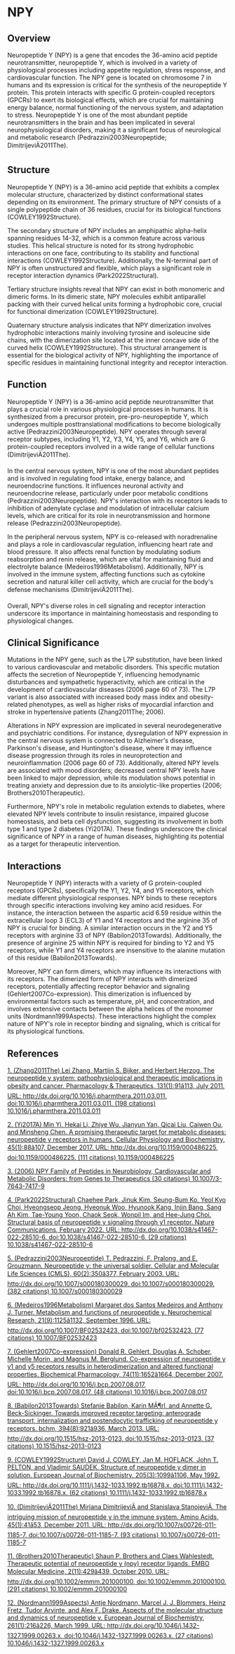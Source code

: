 # NPY

## Overview
Neuropeptide Y (NPY) is a gene that encodes the 36-amino acid peptide neurotransmitter, neuropeptide Y, which is involved in a variety of physiological processes including appetite regulation, stress response, and cardiovascular function. The NPY gene is located on chromosome 7 in humans and its expression is critical for the synthesis of the neuropeptide Y protein. This protein interacts with specific G protein-coupled receptors (GPCRs) to exert its biological effects, which are crucial for maintaining energy balance, normal functioning of the nervous system, and adaptation to stress. Neuropeptide Y is one of the most abundant peptide neurotransmitters in the brain and has been implicated in several neurophysiological disorders, making it a significant focus of neurological and metabolic research (Pedrazzini2003Neuropeptide; DimitrijeviÄ2011The).

## Structure
Neuropeptide Y (NPY) is a 36-amino acid peptide that exhibits a complex molecular structure, characterized by distinct conformational states depending on its environment. The primary structure of NPY consists of a single polypeptide chain of 36 residues, crucial for its biological functions (COWLEY1992Structure).

The secondary structure of NPY includes an amphipathic alpha-helix spanning residues 14-32, which is a common feature across various studies. This helical structure is noted for its strong hydrophobic interactions on one face, contributing to its stability and functional interactions (COWLEY1992Structure). Additionally, the N-terminal part of NPY is often unstructured and flexible, which plays a significant role in receptor interaction dynamics (Park2022Structural).

Tertiary structure insights reveal that NPY can exist in both monomeric and dimeric forms. In its dimeric state, NPY molecules exhibit antiparallel packing with their curved helical units forming a hydrophobic core, crucial for functional dimerization (COWLEY1992Structure).

Quaternary structure analysis indicates that NPY dimerization involves hydrophobic interactions mainly involving tyrosine and isoleucine side chains, with the dimerization site located at the inner concave side of the curved helix (COWLEY1992Structure). This structural arrangement is essential for the biological activity of NPY, highlighting the importance of specific residues in maintaining functional integrity and receptor interaction.

## Function
Neuropeptide Y (NPY) is a 36-amino acid peptide neurotransmitter that plays a crucial role in various physiological processes in humans. It is synthesized from a precursor protein, pre-pro-neuropeptide Y, which undergoes multiple posttranslational modifications to become biologically active (Pedrazzini2003Neuropeptide). NPY operates through several receptor subtypes, including Y1, Y2, Y3, Y4, Y5, and Y6, which are G protein-coupled receptors involved in a wide range of cellular functions (DimitrijeviÄ2011The).

In the central nervous system, NPY is one of the most abundant peptides and is involved in regulating food intake, energy balance, and neuroendocrine functions. It influences neuronal activity and neuroendocrine release, particularly under poor metabolic conditions (Pedrazzini2003Neuropeptide). NPY's interaction with its receptors leads to inhibition of adenylate cyclase and modulation of intracellular calcium levels, which are critical for its role in neurotransmission and hormone release (Pedrazzini2003Neuropeptide).

In the peripheral nervous system, NPY is co-released with noradrenaline and plays a role in cardiovascular regulation, influencing heart rate and blood pressure. It also affects renal function by modulating sodium reabsorption and renin release, which are vital for maintaining fluid and electrolyte balance (Medeiros1996Metabolism). Additionally, NPY is involved in the immune system, affecting functions such as cytokine secretion and natural killer cell activity, which are crucial for the body's defense mechanisms (DimitrijeviÄ2011The).

Overall, NPY's diverse roles in cell signaling and receptor interaction underscore its importance in maintaining homeostasis and responding to physiological changes.

## Clinical Significance
Mutations in the NPY gene, such as the L7P substitution, have been linked to various cardiovascular and metabolic disorders. This specific mutation affects the secretion of Neuropeptide Y, influencing hemodynamic disturbances and sympathetic hyperactivity, which are critical in the development of cardiovascular diseases (2006 page 60 of 73). The L7P variant is also associated with increased body mass index and obesity-related phenotypes, as well as higher risks of myocardial infarction and stroke in hypertensive patients (Zhang2011The; 2006).

Alterations in NPY expression are implicated in several neurodegenerative and psychiatric conditions. For instance, dysregulation of NPY expression in the central nervous system is connected to Alzheimer's disease, Parkinson's disease, and Huntington's disease, where it may influence disease progression through its roles in neuroprotection and neuroinflammation (2006 page 60 of 73). Additionally, altered NPY levels are associated with mood disorders; decreased central NPY levels have been linked to major depression, while its modulation shows potential in treating anxiety and depression due to its anxiolytic-like properties (2006; Brothers2010Therapeutic).

Furthermore, NPY's role in metabolic regulation extends to diabetes, where elevated NPY levels contribute to insulin resistance, impaired glucose homeostasis, and beta cell dysfunction, suggesting its involvement in both type 1 and type 2 diabetes (Yi2017A). These findings underscore the clinical significance of NPY in a range of human diseases, highlighting its potential as a target for therapeutic intervention.

## Interactions
Neuropeptide Y (NPY) interacts with a variety of G protein-coupled receptors (GPCRs), specifically the Y1, Y2, Y4, and Y5 receptors, which mediate different physiological responses. NPY binds to these receptors through specific interactions involving key amino acid residues. For instance, the interaction between the aspartic acid 6.59 residue within the extracellular loop 3 (ECL3) of Y1 and Y4 receptors and the arginine 35 of NPY is crucial for binding. A similar interaction occurs in the Y2 and Y5 receptors with arginine 33 of NPY (Babilon2013Towards). Additionally, the presence of arginine 25 within NPY is required for binding to Y2 and Y5 receptors, while Y1 and Y4 receptors are insensitive to the alanine mutation of this residue (Babilon2013Towards).

Moreover, NPY can form dimers, which may influence its interactions with its receptors. The dimerized form of NPY interacts with dimerized receptors, potentially affecting receptor behavior and signaling (Gehlert2007Co-expression). This dimerization is influenced by environmental factors such as temperature, pH, and concentration, and involves extensive contacts between the alpha helices of the monomer units (Nordmann1999Aspects). These interactions highlight the complex nature of NPY's role in receptor binding and signaling, which is critical for its physiological functions.


## References


[1. (Zhang2011The) Lei Zhang, Martijn S. Bijker, and Herbert Herzog. The neuropeptide y system: pathophysiological and therapeutic implications in obesity and cancer. Pharmacology &amp; Therapeutics, 131(1):91â113, July 2011. URL: http://dx.doi.org/10.1016/j.pharmthera.2011.03.011, doi:10.1016/j.pharmthera.2011.03.011. (198 citations) 10.1016/j.pharmthera.2011.03.011](https://doi.org/10.1016/j.pharmthera.2011.03.011)

[2. (Yi2017A) Min Yi, Hekai Li, Zhiye Wu, Jianyun Yan, Qicai Liu, Caiwen Ou, and Minsheng Chen. A promising therapeutic target for metabolic diseases: neuropeptide y receptors in humans. Cellular Physiology and Biochemistry, 45(1):88â107, December 2017. URL: http://dx.doi.org/10.1159/000486225, doi:10.1159/000486225. (111 citations) 10.1159/000486225](https://doi.org/10.1159/000486225)

[3. (2006) NPY Family of Peptides in Neurobiology, Cardiovascular and Metabolic Disorders: from Genes to Therapeutics (30 citations) 10.1007/3-7643-7417-9](https://doi.org/10.1007/3-7643-7417-9)

[4. (Park2022Structural) Chaehee Park, Jinuk Kim, Seung-Bum Ko, Yeol Kyo Choi, Hyeongseop Jeong, Hyeonuk Woo, Hyunook Kang, Injin Bang, Sang Ah Kim, Tae-Young Yoon, Chaok Seok, Wonpil Im, and Hee-Jung Choi. Structural basis of neuropeptide y signaling through y1 receptor. Nature Communications, February 2022. URL: http://dx.doi.org/10.1038/s41467-022-28510-6, doi:10.1038/s41467-022-28510-6. (29 citations) 10.1038/s41467-022-28510-6](https://doi.org/10.1038/s41467-022-28510-6)

[5. (Pedrazzini2003Neuropeptide) T. Pedrazzini, F. Pralong, and E. Grouzmann. Neuropeptide y: the universal soldier. Cellular and Molecular Life Sciences (CMLS), 60(2):350â377, February 2003. URL: http://dx.doi.org/10.1007/s000180300029, doi:10.1007/s000180300029. (382 citations) 10.1007/s000180300029](https://doi.org/10.1007/s000180300029)

[6. (Medeiros1996Metabolism) Margaret dos Santos Medeiros and Anthony J. Turner. Metabolism and functions of neuropeptide y. Neurochemical Research, 21(9):1125â1132, September 1996. URL: http://dx.doi.org/10.1007/BF02532423, doi:10.1007/bf02532423. (77 citations) 10.1007/BF02532423](https://doi.org/10.1007/BF02532423)

[7. (Gehlert2007Co-expression) Donald R. Gehlert, Douglas A. Schober, Michelle Morin, and Magnus M. Berglund. Co-expression of neuropeptide y y1 and y5 receptors results in heterodimerization and altered functional properties. Biochemical Pharmacology, 74(11):1652â1664, December 2007. URL: http://dx.doi.org/10.1016/j.bcp.2007.08.017, doi:10.1016/j.bcp.2007.08.017. (48 citations) 10.1016/j.bcp.2007.08.017](https://doi.org/10.1016/j.bcp.2007.08.017)

[8. (Babilon2013Towards) Stefanie Babilon, Karin MÃ¶rl, and Annette G. Beck-Sickinger. Towards improved receptor targeting: anterograde transport, internalization and postendocytic trafficking of neuropeptide y receptors. bchm, 394(8):921â936, March 2013. URL: http://dx.doi.org/10.1515/hsz-2013-0123, doi:10.1515/hsz-2013-0123. (37 citations) 10.1515/hsz-2013-0123](https://doi.org/10.1515/hsz-2013-0123)

[9. (COWLEY1992Structure) David J. COWLEY, Jan M. HOFLACK, John T. PELTON, and Vladimir SAUDEK. Structure of neuropeptide y dimer in solution. European Journal of Biochemistry, 205(3):1099â1106, May 1992. URL: http://dx.doi.org/10.1111/j.1432-1033.1992.tb16878.x, doi:10.1111/j.1432-1033.1992.tb16878.x. (62 citations) 10.1111/j.1432-1033.1992.tb16878.x](https://doi.org/10.1111/j.1432-1033.1992.tb16878.x)

[10. (DimitrijeviÄ2011The) Mirjana DimitrijeviÄ and Stanislava StanojeviÄ. The intriguing mission of neuropeptide y in the immune system. Amino Acids, 45(1):41â53, December 2011. URL: http://dx.doi.org/10.1007/s00726-011-1185-7, doi:10.1007/s00726-011-1185-7. (93 citations) 10.1007/s00726-011-1185-7](https://doi.org/10.1007/s00726-011-1185-7)

[11. (Brothers2010Therapeutic) Shaun P. Brothers and Claes Wahlestedt. Therapeutic potential of neuropeptide y (npy) receptor ligands. EMBO Molecular Medicine, 2(11):429â439, October 2010. URL: http://dx.doi.org/10.1002/emmm.201000100, doi:10.1002/emmm.201000100. (291 citations) 10.1002/emmm.201000100](https://doi.org/10.1002/emmm.201000100)

[12. (Nordmann1999Aspects) Antje Nordmann, Marcel J. J. Blommers, Heinz Fretz, Tudor Arvinte, and Alex F. Drake. Aspects of the molecular structure and dynamics of neuropeptide y. European Journal of Biochemistry, 261(1):216â226, March 1999. URL: http://dx.doi.org/10.1046/j.1432-1327.1999.00263.x, doi:10.1046/j.1432-1327.1999.00263.x. (27 citations) 10.1046/j.1432-1327.1999.00263.x](https://doi.org/10.1046/j.1432-1327.1999.00263.x)